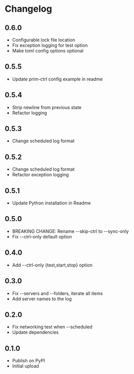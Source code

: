 # Changelog

## 0.6.0

- Configurable lock file location
- Fix exception logging for test option
- Make toml config options optional

## 0.5.5

- Update prim-ctrl config example in readme

## 0.5.4

- Strip newline from previous state
- Refactor logging

## 0.5.3

- Change scheduled log format

## 0.5.2

- Change scheduled log format
- Refactor exception logging

## 0.5.1

- Update Python installation in Readme

## 0.5.0

- BREAKING CHANGE: Rename --skip-ctrl to --sync-only
- Fix --ctrl-only default option

## 0.4.0

- Add --ctrl-only {test,start,stop} option

## 0.3.0

- Fix --servers and --folders, iterate all items
- Add server names to the log

## 0.2.0

- Fix networking test when --scheduled
- Update dependencies

## 0.1.0

- Publish on PyPI
- Initial upload
